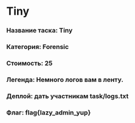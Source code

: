 # Tiny


### Название таска: Tiny

### Категория: Forensic

### Стоимость: 25

### Легенда: Немного логов вам в ленту.

### Деплой: дать участникам task/logs.txt

### Флаг: flag{lazy_admin_yup}